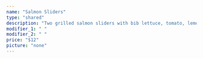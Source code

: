 ```yaml
---
name: "Salmon Sliders"
type: "shared"
description: "Two grilled salmon sliders with bib lettuce, tomato, lemon garlic aioli, and pickled onion."
modifier_1: " "
modifier_2: " "
price: "$12"
picture: "none"
---
```

